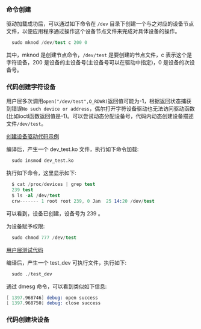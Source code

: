 
### 命令创建

驱动加载成功后，可以通过如下命令在 `/dev` 目录下创建一个与之对应的设备节点文件，以便应用程序通过操作这个设备节点文件来完成对具体设备的操作。
```s
  sudo mknod /dev/test c 200 0
```
其中，mknod 是创建节点命令，`/dev/test` 是要创建的节点文件，c 表示这个是字符设备，200 是设备的主设备号(主设备号可以在驱动中指定)，0 是设备的次设备号。


### 代码创建字符设备

用户层多次调用`open("/dev/test",O_RDWR)`返回值可能为-1，根据返回状态捕获到错误`No such device or address`，偶尔打开字符设备驱动也无法访问驱动函数(比如ioctl函数返回值是-1)。可以尝试动态分配设备号，代码内动态创建设备描述文件`/dev/test`。

[创建设备驱动代码示例](create_cdev/d)

编译后，产生一个 dev_test.ko 文件，执行如下命令加载:
```s
  sudo insmod dev_test.ko
```

执行如下命令，这里显示如下:
```s
  $ cat /proc/devices | grep test
  239 test
  $ ls -al /dev/test 
  crw------- 1 root root 239, 0 Jan  25 14:20 /dev/test
```
可以看到，设备已创建，设备号为 239 。

为设备赋予权限:
```s
  sudo chmod 777 /dev/test
```

[用户层测试代码](create_cdev/t)

编译后，产生一个 test_dev 可执行文件，执行如下:
```s
  sudo ./test_dev
```

通过 dmesg 命令，可以看到类似如下信息:
```s
[ 1397.968746] debug: open success
[ 1397.968750] debug: close success
```

### 代码创建块设备

